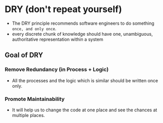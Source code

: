 # DRY (don't repeat yourself)

- The DRY principle recommends software engineers to do something `once, and only once`.
- every discrete chunk of knowledge should have one, unambiguous, authoritative representation within a system

## Goal of DRY

### Remove Redundancy (in Process + Logic)

- All the processes and the logic which is similar should be written once only.

### Promote Maintainability

- It will help us to change the code at one place and see the chances at multiple places.
